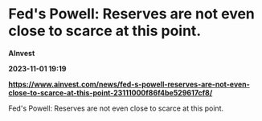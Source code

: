 # Fed's Powell: Reserves are not even close to scarce at this point.
**AInvest**

**2023-11-01 19:19**

**https://www.ainvest.com/news/fed-s-powell-reserves-are-not-even-close-to-scarce-at-this-point-23111000f86f4be529617cf8/**

Fed's Powell: Reserves are not even close to scarce at this point.